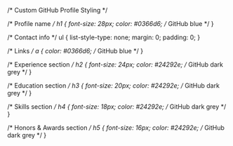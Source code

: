/* Custom GitHub Profile Styling */

/* Profile name */
h1 {
  font-size: 28px;
  color: #0366d6; /* GitHub blue */
}

/* Contact info */
ul {
  list-style-type: none;
  margin: 0;
  padding: 0;
}

/* Links */
a {
  color: #0366d6; /* GitHub blue */
}

/* Experience section */
h2 {
  font-size: 24px;
  color: #24292e; /* GitHub dark grey */
}

/* Education section */
h3 {
  font-size: 20px;
  color: #24292e; /* GitHub dark grey */
}

/* Skills section */
h4 {
  font-size: 18px;
  color: #24292e; /* GitHub dark grey */
}

/* Honors & Awards section */
h5 {
  font-size: 16px;
  color: #24292e; /* GitHub dark grey */
}
